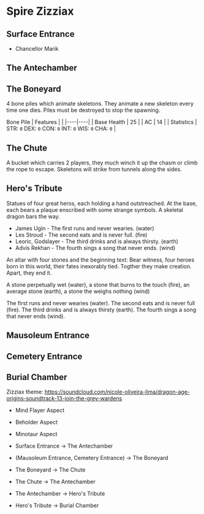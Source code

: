 # Spire Zizziax

## Surface Entrance
* Chancellor Marik

## The Antechamber

## The Boneyard
4 bone piles which animate skeletons. They animate a new skeleton every time one dies. Piles must be destroyed to stop the spawning.

Bone Pile
| Features | |
|----|----|
| Base Health | 25 |
| AC | 14 |
| Statistics | STR: `0` DEX: `0` CON: `0` INT: `0` WIS: `0` CHA: `0` |

## The Chute
A bucket which carries 2 players, they much winch it up the chasm or climb the rope to escape. Skeletons will strike from tunnels along the sides.

## Hero's Tribute
Statues of four great heros, each holding a hand outstreached. At the base, each bears a plaque enscribed with some strange symbols.
A skeletal dragon bars the way.

* James Ugin - The first runs and never wearies. (water)
* Les Stroud - The second eats and is never full. (fire)
* Leoric, Godslayer - The third drinks and is always thirsty. (earth)
* Advis Rekhan - The fourth sings a song that never ends. (wind)

An altar with four stones and the beginning text: Bear witness, four heroes born in this world, their fates inexorably tied. Togther they make creation. Apart, they end it.

A stone perpetually wet (water), a stone that burns to the touch (fire), an average stone (earth), a stone the weighs nothing (wind)

The first runs and never wearies (water). 
The second eats and is never full (fire). 
The third drinks and is always thirsty (earth). 
The fourth sings a song that never ends (wind).

## Mausoleum Entrance

## Cemetery Entrance

## Burial Chamber
Zizziax theme: https://soundcloud.com/nicole-oliveira-lima/dragon-age-origins-soundtrack-13-join-the-grey-wardens

* Mind Flayer Aspect
* Beholder Aspect
* Minotaur Aspect

* Surface Entrance -> The Antechamber
* (Mausoleum Entrance, Cemetery Entrance) -> The Boneyard
* The Boneyard -> The Chute
* The Chute -> The Antechamber
* The Antechamber -> Hero's Tribute
* Hero's Tribute -> Burial Chamber